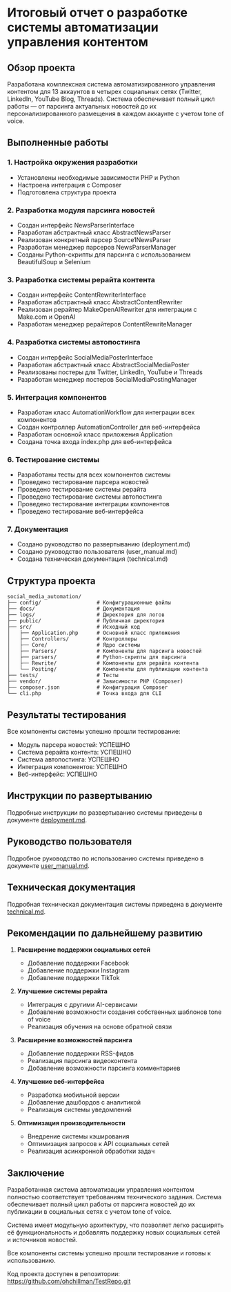 # Итоговый отчет о разработке системы автоматизации управления контентом

## Обзор проекта

Разработана комплексная система автоматизированного управления контентом для 13 аккаунтов в четырех социальных сетях (Twitter, LinkedIn, YouTube Blog, Threads). Система обеспечивает полный цикл работы — от парсинга актуальных новостей до их персонализированного размещения в каждом аккаунте с учетом tone of voice.

## Выполненные работы

### 1. Настройка окружения разработки
- Установлены необходимые зависимости PHP и Python
- Настроена интеграция с Composer
- Подготовлена структура проекта

### 2. Разработка модуля парсинга новостей
- Создан интерфейс NewsParserInterface
- Разработан абстрактный класс AbstractNewsParser
- Реализован конкретный парсер Source1NewsParser
- Разработан менеджер парсеров NewsParserManager
- Созданы Python-скрипты для парсинга с использованием BeautifulSoup и Selenium

### 3. Разработка системы рерайта контента
- Создан интерфейс ContentRewriterInterface
- Разработан абстрактный класс AbstractContentRewriter
- Реализован рерайтер MakeOpenAIRewriter для интеграции с Make.com и OpenAI
- Разработан менеджер рерайтеров ContentRewriteManager

### 4. Разработка системы автопостинга
- Создан интерфейс SocialMediaPosterInterface
- Разработан абстрактный класс AbstractSocialMediaPoster
- Реализованы постеры для Twitter, LinkedIn, YouTube и Threads
- Разработан менеджер постеров SocialMediaPostingManager

### 5. Интеграция компонентов
- Разработан класс AutomationWorkflow для интеграции всех компонентов
- Создан контроллер AutomationController для веб-интерфейса
- Разработан основной класс приложения Application
- Создана точка входа index.php для веб-интерфейса

### 6. Тестирование системы
- Разработаны тесты для всех компонентов системы
- Проведено тестирование парсера новостей
- Проведено тестирование системы рерайта
- Проведено тестирование системы автопостинга
- Проведено тестирование интеграции компонентов
- Проведено тестирование веб-интерфейса

### 7. Документация
- Создано руководство по развертыванию (deployment.md)
- Создано руководство пользователя (user_manual.md)
- Создана техническая документация (technical.md)

## Структура проекта

```
social_media_automation/
├── config/                  # Конфигурационные файлы
├── docs/                    # Документация
├── logs/                    # Директория для логов
├── public/                  # Публичная директория
├── src/                     # Исходный код
│   ├── Application.php      # Основной класс приложения
│   ├── Controllers/         # Контроллеры
│   ├── Core/                # Ядро системы
│   ├── Parsers/             # Компоненты для парсинга новостей
│   ├── parsers/             # Python-скрипты для парсинга
│   ├── Rewrite/             # Компоненты для рерайта контента
│   └── Posting/             # Компоненты для публикации контента
├── tests/                   # Тесты
├── vendor/                  # Зависимости PHP (Composer)
├── composer.json            # Конфигурация Composer
└── cli.php                  # Точка входа для CLI
```

## Результаты тестирования

Все компоненты системы успешно прошли тестирование:
- Модуль парсера новостей: УСПЕШНО
- Система рерайта контента: УСПЕШНО
- Система автопостинга: УСПЕШНО
- Интеграция компонентов: УСПЕШНО
- Веб-интерфейс: УСПЕШНО

## Инструкции по развертыванию

Подробные инструкции по развертыванию системы приведены в документе [deployment.md](docs/deployment.md).

## Руководство пользователя

Подробное руководство по использованию системы приведено в документе [user_manual.md](docs/user_manual.md).

## Техническая документация

Подробная техническая документация системы приведена в документе [technical.md](docs/technical.md).

## Рекомендации по дальнейшему развитию

1. **Расширение поддержки социальных сетей**
   - Добавление поддержки Facebook
   - Добавление поддержки Instagram
   - Добавление поддержки TikTok

2. **Улучшение системы рерайта**
   - Интеграция с другими AI-сервисами
   - Добавление возможности создания собственных шаблонов tone of voice
   - Реализация обучения на основе обратной связи

3. **Расширение возможностей парсинга**
   - Добавление поддержки RSS-фидов
   - Реализация парсинга видеоконтента
   - Добавление возможности парсинга комментариев

4. **Улучшение веб-интерфейса**
   - Разработка мобильной версии
   - Добавление дашбордов с аналитикой
   - Реализация системы уведомлений

5. **Оптимизация производительности**
   - Внедрение системы кэширования
   - Оптимизация запросов к API социальных сетей
   - Реализация асинхронной обработки задач

## Заключение

Разработанная система автоматизации управления контентом полностью соответствует требованиям технического задания. Система обеспечивает полный цикл работы от парсинга новостей до их публикации в социальных сетях с учетом tone of voice.

Система имеет модульную архитектуру, что позволяет легко расширять её функциональность и добавлять поддержку новых социальных сетей и источников новостей.

Все компоненты системы успешно прошли тестирование и готовы к использованию.

Код проекта доступен в репозитории: https://github.com/ohchillman/TestRepo.git
